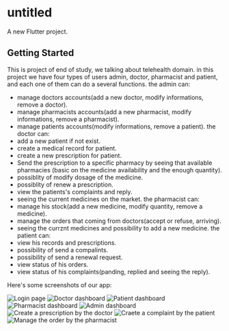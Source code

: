 # untitled

A new Flutter project.

## Getting Started

This is project of end of study, we talking about telehealth domain.
in this project we have four types of users admin, doctor, pharmacist and patient, and each one of them can do a several functions.
the admin can:
- manage doctors accounts(add a new doctor, modify informations, remove a doctor).
- manage pharmacists accounts(add a new pharmacist, modify informations, remove a pharmacist).
- manage patients accounts(modify informations, remove a patient).
the doctor can:
- add a new patient if not exist.
- create a medical record for patient.
- create a new prescription for patient.
- Send the prescription to a specific pharmacy by seeing that available pharmacies (basic on the medicine availability and the enough quantity).
- possiblity of modify dosage of the medicine.
- possiblity of renew a prescription.
- view the patients's complaints and reply.
- seeing the current medicines on the market.
the pharmacist can:
- manage his stock(add a new medicine, modify quantity, remove a medicine).
- manage the orders that coming from doctors(accept or refuse, arriving).
- seeing the currznt medicines and possibility to add a new medicine.
the patient can:
- view his records and prescriptions.
- possibility of send a compalints.
- possibility of send a renewal request.
- view status of his orders.
- view status of his complaints(panding, replied and seeing the reply).

Here's some screenshots of our app:

![Login page](assets/login.png)
![Doctor dashboard](assets/doctor.png)
![Patient dashboard](assets/patient.png)
![Pharmacist dashboard](assets/pharmacist.png)
![Admin dashboard](assets/admin.png)
![Create a prescription by the doctor](assets/createprescription.png)
![Craete a complaint by the patient](assets/createcomplaint.png)
![Manage the order by the pharmacist](assets/update.png)
